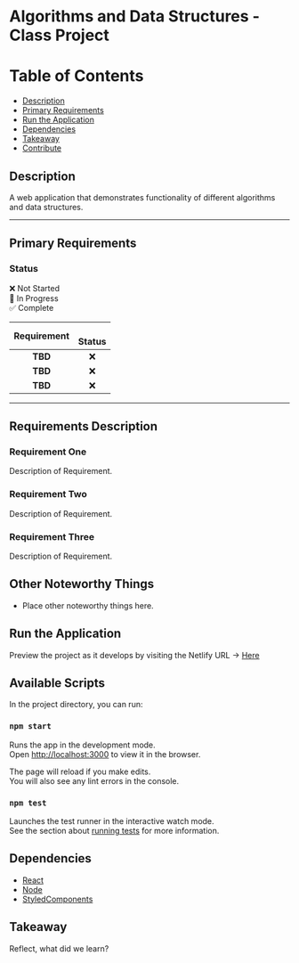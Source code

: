 # Algorithms and Data Structures - Class Project

# Table of Contents
* [Description](#description)
* [Primary Requirements](#primary-requirements)
* [Run the Application](#run-the-application)
* [Dependencies](#dependencies)
* [Takeaway](#takeaway)
* [Contribute](https://github.com/brendanpettis/ClassProject/blob/master/CONTRIBUTING.md)

## Description
A web application that demonstrates functionality of different algorithms and data structures.

----

## Primary Requirements


### Status
:x: Not Started    
:large_orange_diamond: In Progress    
:white_check_mark: Complete    


|              Requirement         |  <br>Status       | 
|:--------------------------------:|:-----------------:|
|**TBD**                   | :x:                  |
|**TBD**                   | :x:                   |
|**TBD**                   | :x:                 |
----

## Requirements Description

### Requirement One
Description of Requirement.

### Requirement Two
Description of Requirement.

### Requirement Three
Description of Requirement.

## Other Noteworthy Things

* Place other noteworthy things here.

## Run the Application

Preview the project as it develops by visiting the Netlify URL -> [Here](https://affectionate-blackwell-557495.netlify.com)

## Available Scripts

In the project directory, you can run:

### `npm start`

Runs the app in the development mode.<br>
Open [http://localhost:3000](http://localhost:3000) to view it in the browser.

The page will reload if you make edits.<br>
You will also see any lint errors in the console.

### `npm test`

Launches the test runner in the interactive watch mode.<br>
See the section about [running tests](https://facebook.github.io/create-react-app/docs/running-tests) for more information.

## Dependencies

* [React](https://reactjs.org/)
* [Node](https://nodejs.org/en/)
* [StyledComponents](https://www.styled-components.com/)

## Takeaway

Reflect, what did we learn?
